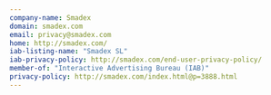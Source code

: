 ```yaml
---
company-name: Smadex
domain: smadex.com
email: privacy@smadex.com
home: http://smadex.com/
iab-listing-name: "Smadex SL"
iab-privacy-policy: http://smadex.com/end-user-privacy-policy/
member-of: "Interactive Advertising Bureau (IAB)"
privacy-policy: http://smadex.com/index.html@p=3888.html
---
```




